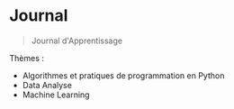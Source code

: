 # Journal
> Journal d'Apprentissage

Thèmes :
*  Algorithmes et pratiques de programmation en Python
*  Data Analyse
*  Machine Learning
